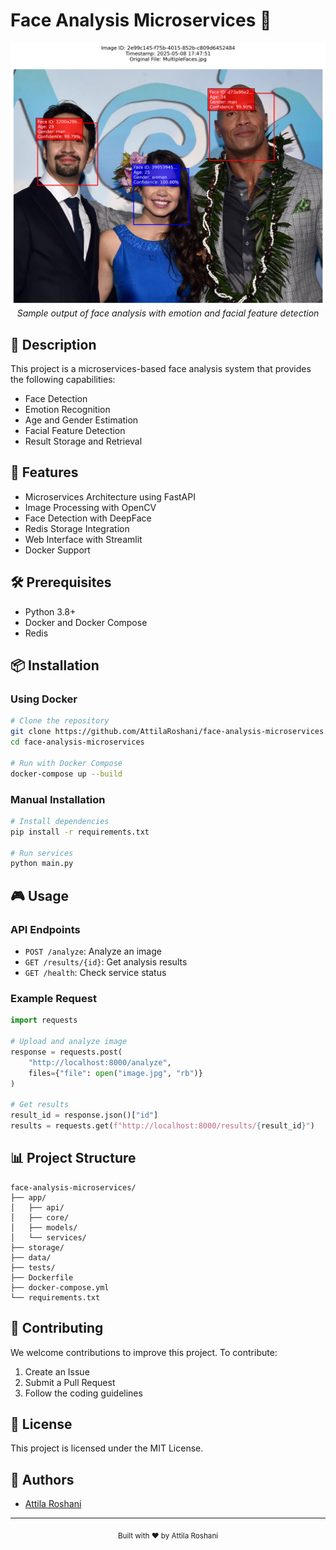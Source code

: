 # Face Analysis Microservices 🎯

<div align="center">
  <img src="output/2e99c145-f75b-4015-852b-c809d6452484.png" alt="Face Analysis Result" width="600"/>
  <br>
  <em>Sample output of face analysis with emotion and facial feature detection</em>
</div>

## 📝 Description
This project is a microservices-based face analysis system that provides the following capabilities:
- Face Detection
- Emotion Recognition
- Age and Gender Estimation
- Facial Feature Detection
- Result Storage and Retrieval

## 🚀 Features
- Microservices Architecture using FastAPI
- Image Processing with OpenCV
- Face Detection with DeepFace
- Redis Storage Integration
- Web Interface with Streamlit
- Docker Support

## 🛠️ Prerequisites
- Python 3.8+
- Docker and Docker Compose
- Redis

## 📦 Installation

### Using Docker
```bash
# Clone the repository
git clone https://github.com/AttilaRoshani/face-analysis-microservices.git
cd face-analysis-microservices

# Run with Docker Compose
docker-compose up --build
```

### Manual Installation
```bash
# Install dependencies
pip install -r requirements.txt

# Run services
python main.py
```

## 🎮 Usage

### API Endpoints
- `POST /analyze`: Analyze an image
- `GET /results/{id}`: Get analysis results
- `GET /health`: Check service status

### Example Request
```python
import requests

# Upload and analyze image
response = requests.post(
    "http://localhost:8000/analyze",
    files={"file": open("image.jpg", "rb")}
)

# Get results
result_id = response.json()["id"]
results = requests.get(f"http://localhost:8000/results/{result_id}")
```

## 📊 Project Structure
```
face-analysis-microservices/
├── app/
│   ├── api/
│   ├── core/
│   ├── models/
│   └── services/
├── storage/
├── data/
├── tests/
├── Dockerfile
├── docker-compose.yml
└── requirements.txt
```

## 🤝 Contributing
We welcome contributions to improve this project. To contribute:
1. Create an Issue
2. Submit a Pull Request
3. Follow the coding guidelines

## 📄 License
This project is licensed under the MIT License.

## 👥 Authors
- [Attila Roshani](https://github.com/AttilaRoshani)

---
<div align="center">
  <sub>Built with ❤️ by Attila Roshani</sub>
</div> 

